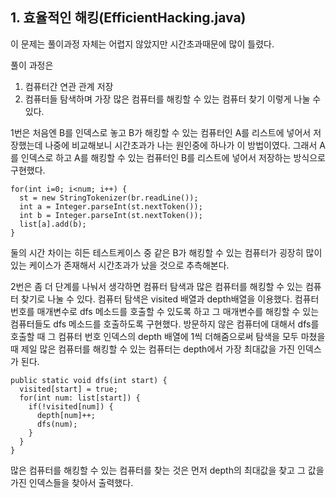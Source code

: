 ## 1. 효율적인 해킹(EfficientHacking.java)

이 문제는 풀이과정 자체는 어렵지 않았지만 시간초과때문에 많이 틀렸다.

풀이 과정은
1) 컴퓨터간 연관 관계 저장
2) 컴퓨터들 탐색하며 가장 많은 컴퓨터를 해킹할 수 있는 컴퓨터 찾기
이렇게 나눌 수 있다.

1번은 처음엔 B를 인덱스로 놓고 B가 해킹할 수 있는 컴퓨터인 A를 리스트에 넣어서 저장했는데 나중에 비교해보니 시간초과가 나는 원인중에 하나가 이 방법이였다. 그래서 A를 인덱스로 하고 A를 해킹할 수 있는 컴퓨터인 B를 리스트에 넣어서 저장하는 방식으로 구현했다.
```
for(int i=0; i<num; i++) {
  st = new StringTokenizer(br.readLine());
  int a = Integer.parseInt(st.nextToken());
  int b = Integer.parseInt(st.nextToken());
  list[a].add(b);
}
```
둘의 시간 차이는 히든 테스트케이스 중 같은 B가 해킹할 수 있는 컴퓨터가 굉장히 많이 있는 케이스가 존재해서 시간초과가 났을 것으로 추측해본다.

2번은 좀 더 단계를 나눠서 생각하면 컴퓨터 탐색과 많은 컴퓨터를 해킹할 수 있는 컴퓨터 찾기로 나눌 수 있다.
컴퓨터 탐색은 visited 배열과 depth배열을 이용했다.
컴퓨터 번호를 매개변수로 dfs 메소드를 호출할 수 있도록 하고 그 매개변수를 해킹할 수 있는 컴퓨터들도 dfs 메소드를 호출하도록 구현했다. 방문하지 않은 컴퓨터에 대해서 dfs를 호출할 때 그 컴퓨터 번호 인덱스의 depth 배열에 1씩 더해줌으로써 탐색을 모두 마쳤을 때 제일 많은 컴퓨터를 해킹할 수 있는 컴퓨터는 depth에서 가장 최대값을 가진 인덱스가 된다.
```
public static void dfs(int start) {
  visited[start] = true;
  for(int num: list[start]) {
    if(!visited[num]) {
      depth[num]++;
      dfs(num);
    }
  }
}
```
많은 컴퓨터를 해킹할 수 있는 컴퓨터를 찾는 것은 먼저 depth의 최대값을 찾고 그 값을 가진 인덱스들을 찾아서 출력했다.